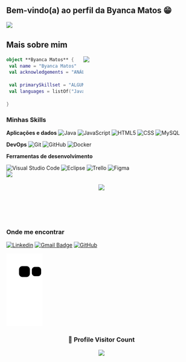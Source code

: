 ## Bem-vindo(a) ao perfil da Byanca Matos  😁
![](https://komarev.com/ghpvc/?username=iuricode&color=006bed)
 ## Mais sobre mim

<img align="right" width="300" src="https://i2.wp.com/allhtaccess.info/wp-content/uploads/2018/03/programming.gif?fit=1281%2C716&ssl=1" />

```kotlin
object **Byanca Matos** {
 val name = "Byanca Matos"
 val acknowledgements = "ANÁLISE E DESENVOLVIMENTO DE SISTEMAS"

 val primarySkillset = "ALGUMAS HABILIDADES"
 val languages = listOf("Java", "COBOL", "JavaScript", "PHP", "SQL", "HTML5", "CSS3")

}
```

<h3>Minhas Skills</h3>

**Aplicações e dados**
![Java](https://img.shields.io/badge/-Java-333333?style=flat&logo=Java&logoColor=007396)
![JavaScript](https://img.shields.io/badge/-JavaScript-333333?style=flat&logo=javascript)
![HTML5](https://img.shields.io/badge/-HTML5-333333?style=flat&logo=HTML5)
![CSS](https://img.shields.io/badge/-CSS-333333?style=flat&logo=CSS3&logoColor=1572B6)
![MySQL](https://img.shields.io/badge/-MySQL-333333?style=flat&logo=mysql)

**DevOps**
![Git](https://img.shields.io/badge/-Git-333333?style=flat&logo=git)
![GitHub](https://img.shields.io/badge/-GitHub-333333?style=flat&logo=github)
![Docker](https://img.shields.io/badge/-Docker-333333?style=flat&logo=docker)


**Ferramentas de desenvolvimento**

![Visual Studio Code](https://img.shields.io/badge/-Visual%20Studio%20Code-333333?style=flat&logo=visual-studio-code&logoColor=007ACC)
![Eclipse](https://img.shields.io/badge/-Eclipse-333333?style=flat&logo=eclipse-ide&logoColor=2C2255)
![Trello](https://img.shields.io/badge/-Trello-333333?style=flat&logo=trello&logoColor=007ACC)
![Figma](https://img.shields.io/badge/-Figma-333333?style=flat&logo=figma&logoColor=007ACC)
<br/>
<a href="https://github.com/ByancaMatos01">
  <img height="180em" src="https://github-readme-stats.vercel.app/api?username=ByancaMatos01&theme=dracula&show_icons=true" />
  <div  align="center" style="margin-bottom:100px">
<img width=55% align="center"  src="https://github-readme-streak-stats.herokuapp.com?user=ByancaMatos01&theme=radical&mode=weekly" />
<div  align="center" style="margin-bottom:100px">
 </div>

 </div>

</a>

<h3>Onde me encontrar</h3>

[![Linkedin](https://img.shields.io/badge/-byancaMatos-blue?style=flat-square&logo=Linkedin&logoColor=white&link=https://www.linkedin.com/in/byanca-matos-29204b1bb/)](https://www.linkedin.com/in/byanca-matos-29204b1bb/)
[![Gmail Badge](https://img.shields.io/badge/-byancathmatos@gmail.com-006bed?style=flat-square&logo=Gmail&logoColor=white&link=mailto:byancathmatos@gmail.com)](mailto:byancathmatos@gmail.com)
[![GitHub](https://img.shields.io/github/followers/iuricode?label=follow&style=social)](https://github.com/ByancaMatos01)

  ![Snake animation](https://github.com/ByancaMatos01/ByancaMatos01/blob/output/github-contribution-grid-snake.svg)


<div align=center>
  <h3><b>📍 Profile Visitor Count</b></h3>
</div>
    
<p align="center" >   
  <img src="https://profile-counter.glitch.me/ByancaMatos01/count.svg" />  
</p>

